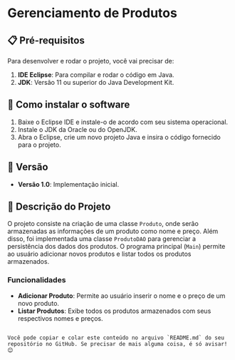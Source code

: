 
# Gerenciamento de Produtos

## 📋 Pré-requisitos

Para desenvolver e rodar o projeto, você vai precisar de:

1. **IDE Eclipse**: Para compilar e rodar o código em Java.
2. **JDK**: Versão 11 ou superior do Java Development Kit.

## 🔧 Como instalar o software

1. Baixe o Eclipse IDE e instale-o de acordo com seu sistema operacional.
2. Instale o JDK da Oracle ou do OpenJDK.
3. Abra o Eclipse, crie um novo projeto Java e insira o código fornecido para o projeto.

## 📌 Versão

- **Versão 1.0**: Implementação inicial.

## 📖 Descrição do Projeto

O projeto consiste na criação de uma classe `Produto`, onde serão armazenadas as informações de um produto como nome e preço. Além disso, foi implementada uma classe `ProdutoDAO` para gerenciar a persistência dos dados dos produtos. O programa principal (`Main`) permite ao usuário adicionar novos produtos e listar todos os produtos armazenados.

### Funcionalidades

- **Adicionar Produto**: Permite ao usuário inserir o nome e o preço de um novo produto.
- **Listar Produtos**: Exibe todos os produtos armazenados com seus respectivos nomes e preços.
```

Você pode copiar e colar este conteúdo no arquivo `README.md` do seu repositório no GitHub. Se precisar de mais alguma coisa, é só avisar! 😊
